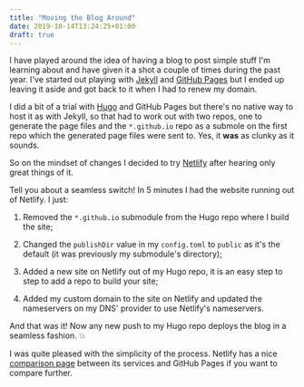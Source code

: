 ```yaml
---
title: "Moving the Blog Around"
date: 2019-10-14T13:24:25+01:00
draft: true
---
```


I have played around the idea of having a blog to post simple stuff I'm learning about and have given it a shot a couple of times during the past year. I've started out playing with [Jekyll](https://jekyllrb.com/) and [GitHub Pages](https://pages.github.com/) but I ended up leaving it aside and got back to it when I had to renew my domain. 

I did a bit of a trial with [Hugo](https://gohugo.io/) and GitHub Pages but there's no native way to host it as with Jekyll, so that had to work out with two repos, one to generate the page files and the `*.github.io` repo as a submole on the first repo which the generated page files were sent to. Yes, it __was__ as clunky as it sounds.

So on the mindset of changes I decided to try [Netlify](https://app.netlify.com/) after hearing only great things of it.

Tell you about a seamless switch! In 5 minutes I had the website running out of Netlify. I just:

1. Removed the `*.github.io` submodule from the Hugo repo where I build the site;

1. Changed the `publishDir` value in my `config.toml` to `public` as it's the default (it was previously my submodule's directory);

1. Added a new site on Netlify out of my Hugo repo, it is an easy step to step to add a repo to build your site;

1. Added my custom domain to the site on Netlify and updated the nameservers on my DNS' provider to use Netlify's nameservers.

And that was it! Now any new push to my Hugo repo deploys the blog in a seamless fashion. :collision:

I was quite pleased with the simplicity of the process. Netlify has a nice [comparison page](https://www.netlify.com/github-pages-vs-netlify/) between its services and GitHub Pages if you want to compare further. 

